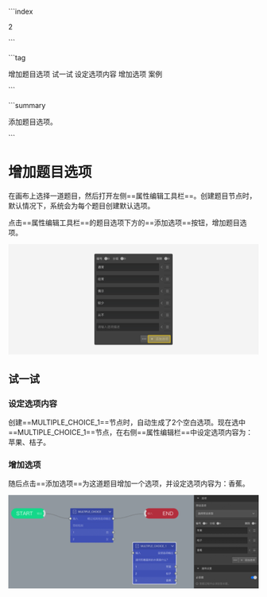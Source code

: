 \```index

2

\```

\```tag

增加题目选项 试一试 设定选项内容 增加选项 案例

\```

\```summary

添加题目选项。

\```

# 增加题目选项

在画布上选择一道题目，然后打开左侧==属性编辑工具栏==。创建题目节点时，默认情况下，系统会为每个题目创建默认选项。

点击==属性编辑工具栏==的题目选项下方的==添加选项==按钮，增加题目选项。

<img src='./assets/02addOption/add-choice.png'>

## 试一试

### 设定选项内容

创建==MULTIPLE_CHOICE_1==节点时，自动生成了2个空白选项。现在选中==MULTIPLE_CHOICE_1==节点，在右侧==属性编辑栏==中设定选项内容为：苹果、桔子。

### 增加选项

随后点击==添加选项==为这道题目增加一个选项，并设定选项内容为：香蕉。

<img src='./assets/02addOption/addNewOption.png'>
